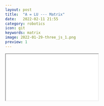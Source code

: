 ```yaml
---
layout: post
title:  "A = LU --- Matrix"
date:   2022-02-11 21:55
category: robotics
icon: git
keywords: matrix
image: 2022-01-29-three_js_1.png
preview: 1
---
```

<iframe src="pdf/CMU/21241/2.6A=LU.pdf"></iframe>

